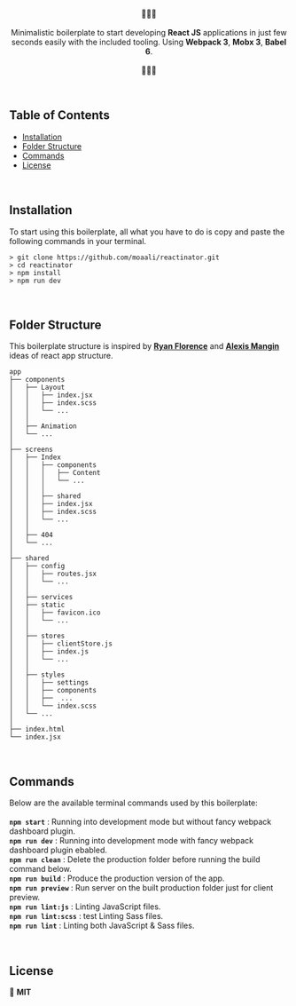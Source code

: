 <p align="center">
  🚀🚀🚀<br/><br/>Minimalistic boilerplate to start developing <b>React JS</b> applications in just few seconds easily with the included tooling. Using <b>Webpack 3</b>, <b>Mobx 3</b>, <b>Babel 6</b>.<br/><br/>🚀🚀🚀
</p>

<br>

## Table of Contents
- [Installation](#installation)
- [Folder Structure](#folder-structure)
- [Commands](#commands)
- [License](#license)

<br>

## Installation
To start using this boilerplate, all what you have to do is copy and paste the following commands in your terminal.

```
> git clone https://github.com/moaali/reactinator.git 
> cd reactinator 
> npm install 
> npm run dev 
```

<br>

## Folder Structure
This boilerplate structure is inspired by [**Ryan Florence**](https://gist.github.com/ryanflorence/daafb1e3cb8ad740b346) and [**Alexis Mangin**](https://medium.com/@alexmngn/how-to-better-organize-your-react-applications-2fd3ea1920f1) ideas of react app structure.
```
app 
├── components 
│   ├── Layout 
│   │   ├── index.jsx 
│   │   ├── index.scss 
│   │   └── ... 
│   │ 
│   ├── Animation
│   └── ... 
│
├── screens 
│   ├── Index 
│   │   ├── components 
│   │   │   ├── Content 
│   │   │   └── ... 
│   │   │ 
│   │   ├── shared 
│   │   ├── index.jsx 
│   │   ├── index.scss 
│   │   └── ... 
│   │ 
│   ├── 404 
│   └── ... 
│ 
├── shared 
│   ├── config 
│   │   ├── routes.jsx 
│   │   └── ... 
│   │ 
│   ├── services 
│   ├── static 
│   │   ├── favicon.ico 
│   │   └── ... 
│   │ 
│   ├── stores 
│   │   ├── clientStore.js
│   │   ├── index.js
│   │   └── ... 
│   │ 
│   ├── styles 
│   │   ├── settings 
│   │   ├── components 
│   │   ├──  ... 
│   │   └── index.scss 
│   └── ... 
│ 
├── index.html 
└── index.jsx 
```

<br>

## Commands
Below are the available terminal commands used by this boilerplate:<br /><br />
**`npm start`** : Running into development mode but without fancy webpack dashboard plugin.<br />
**`npm run dev`** : Running into development mode with fancy webpack dashboard plugin ebabled.<br />
**`npm run clean`** : Delete the production folder before running the build command below.<br />
**`npm run build`** : Produce the production version of the app.<br />
**`npm run preview`** : Run server on the built production folder just for client preview.<br />
**`npm run lint:js`** : Linting JavaScript files.<br />
**`npm run lint:scss`** : test Linting Sass files.<br />
**`npm run lint`** : Linting both JavaScript & Sass files.<br />

<br>

## License
🍟 **MIT**


